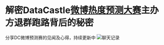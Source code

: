 # 解密DataCastle[微博热度预测大赛](http://pkbigdata.com/common/cmpt/%E5%BE%AE%E5%8D%9A%E7%83%AD%E5%BA%A6%E9%A2%84%E6%B5%8B_%E7%AB%9E%E8%B5%9B%E4%BF%A1%E6%81%AF.html)主办方退群跑路背后的秘密
分享DC微博预测赛的见闻及心得，持续更新中
![聊天记录](https://github.com/lllcho/dc_weibo_predict/blob/master/Screenshot.jpg?raw=true)
